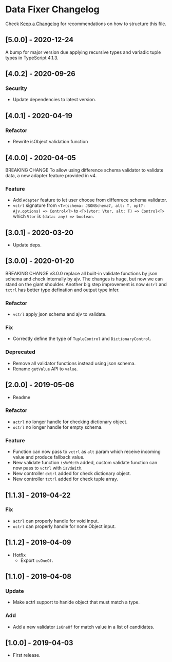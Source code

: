 # Data Fixer Changelog

Check [Keep a Changelog](http://keepachangelog.com/) for recommendations on how to structure this file.

## [5.0.0] - 2020-12-24

A bump for major version due applying recursive types and variadic tuple types in TypeScript 4.1.3.

## [4.0.2] - 2020-09-26

### Security

- Update dependencies to latest version.

## [4.0.1] - 2020-04-19

### Refactor

- Rewrite isObject validation function

## [4.0.0] - 2020-04-05

BREAKING CHANGE
To allow using difference schema validator to validate data, a new adapter feature provided in v4.

### Feature

- Add `Adapter` feature to let user choose from diffenrece schema validator.
- `vctrl` signature from `<T>(schema: JSONSchema7, alt: T, opt?: Ajv.options) => Control<T>` to `<T>(vtor: Vtor, alt: T) => Control<T>` which `Vtor` is `(data: any) => boolean`.

## [3.0.1] - 2020-03-20

- Update deps.

## [3.0.0] - 2020-01-20

BREAKING CHANGE
v3.0.0 replace all built-in validate functions by json schema and check internally by ajv.
The changes is huge, but now we can stand on the giant shoulder.
Another big step improvement is now `dctrl` and `tctrl` has better type defination and output type infer.

### Refactor

- `vctrl` apply json schema and ajv to validate.

### Fix

- Correctly define the type of `TupleControl` and `DictionaryControl`.

### Deprecated

- Remove all validator functions instead using json schema.
- Rename `getValue` API to `value`.

## [2.0.0] - 2019-05-06

- Readme

### Refactor

- `actrl` no longer handle for checking dictionary object.
- `octrl` no longer handle for empty schema.

### Feature

- Function can now pass to `vctrl` as `alt` param which receive incoming value and produce fallback value.
- New validate function `isVdWith` added, custom validate function can now pass to `vctrl` with `isVdWith`.
- New controller `dctrl` added for check dictionary object.
- New controller `tctrl` added for check tuple array.

## [1.1.3] - 2019-04-22

### Fix

- `actrl` can properly handle for void input.
- `octrl` can properly handle for none Object input.

## [1.1.2] - 2019-04-09

- Hotfix
  - Export `isOneOf`.

## [1.1.0] - 2019-04-08

### Update

- Make actrl support to hanlde object that must match a type.

### Add

- Add a new validator `isOneOf` for match value in a list of candidates.

## [1.0.0] - 2019-04-03

- First release.

